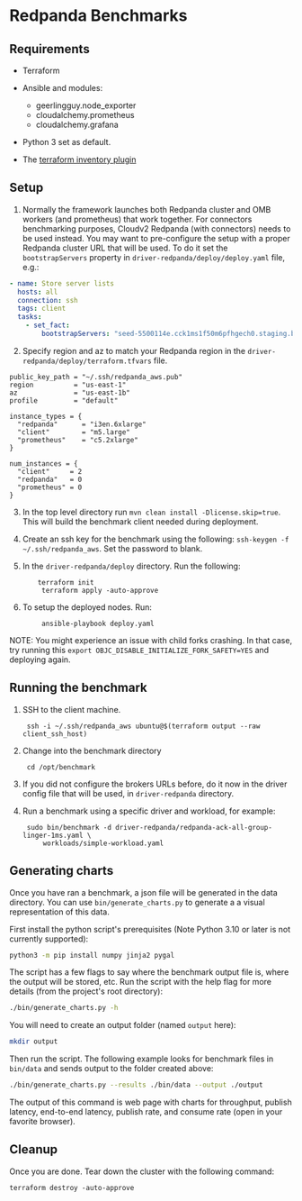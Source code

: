 # Redpanda Benchmarks

## Requirements

- Terraform

- Ansible and modules:
    - geerlingguy.node_exporter
    - cloudalchemy.prometheus
    - cloudalchemy.grafana

- Python 3 set as default.

- The [terraform inventory plugin](https://github.com/adammck/terraform-inventory)

## Setup

1. Normally the framework launches both Redpanda cluster and OMB workers (and prometheus) that work together.
   For connectors benchmarking purposes, Cloudv2 Redpanda (with connectors) needs to be used instead.
   You may want to pre-configure the setup with a proper Redpanda cluster URL that will be used. To do it set the
   `bootstrapServers` property in `driver-redpanda/deploy/deploy.yaml` file, e.g.:

```yaml
- name: Store server lists
  hosts: all
  connection: ssh
  tags: client
  tasks:
    - set_fact:
        bootstrapServers: "seed-5500114e.cck1ms1f50m6pfhgech0.staging.byoc.int.cloud.redpanda.com:9092"
```

2. Specify region and az to match your Redpanda region in the `driver-redpanda/deploy/terraform.tfvars` file.

```
public_key_path = "~/.ssh/redpanda_aws.pub"
region          = "us-east-1"
az		        = "us-east-1b"
profile         = "default"

instance_types = {
  "redpanda"      = "i3en.6xlarge"
  "client"        = "m5.large"
  "prometheus"    = "c5.2xlarge"
}

num_instances = {
  "client"     = 2
  "redpanda"   = 0
  "prometheus" = 0
}

```

3. In the top level directory run `mvn clean install -Dlicense.skip=true`. This will build the benchmark client needed during deployment.

4. Create an ssh key for the benchmark using the following: `ssh-keygen -f ~/.ssh/redpanda_aws`. Set the password to blank.

5. In the `driver-redpanda/deploy` directory.  Run the following: 
```
       terraform init
        terraform apply -auto-approve
```

6. To setup the deployed nodes. Run:

```
        ansible-playbook deploy.yaml
```
NOTE: You might experience an issue with child forks crashing.  In that case,
try running this `export OBJC_DISABLE_INITIALIZE_FORK_SAFETY=YES` and deploying again.

## Running the benchmark

1. SSH to the client machine. 

        ssh -i ~/.ssh/redpanda_aws ubuntu@$(terraform output --raw client_ssh_host)

2. Change into the benchmark directory 

        cd /opt/benchmark

3. If you did not configure the brokers URLs before, do it now in the driver config file that will be used, in
   `driver-redpanda` directory.

4. Run a benchmark using a specific driver and workload, for example: 

        sudo bin/benchmark -d driver-redpanda/redpanda-ack-all-group-linger-1ms.yaml \
            workloads/simple-workload.yaml

## Generating charts

Once you have ran a benchmark, a json file will be generated in the data directory. You can use `bin/generate_charts.py` to generate a a visual representation of this data.

First install the python script's prerequisites (Note Python 3.10 or later is not currently supported):

```bash
python3 -m pip install numpy jinja2 pygal
```

The script has a few flags to say where the benchmark output file is, where the output will be stored, etc. Run the script with the help flag for more details (from the project's root directory):

```bash
./bin/generate_charts.py -h
```

You will need to create an output folder (named `output` here):

```bash
mkdir output
```

Then run the script. The following example looks for benchmark files in `bin/data` and sends output to the folder created above:

```bash
./bin/generate_charts.py --results ./bin/data --output ./output
```

The output of this command is web page with charts for throughput, publish latency, end-to-end latency, publish rate, and consume rate (open in your favorite browser).

## Cleanup

Once you are done. Tear down the cluster with the following command: 

	terraform destroy -auto-approve


